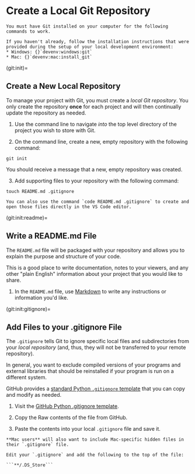 # Create a Local Git Repository

```{important}
You must have Git installed on your computer for the following commands to work.

If you haven't already, follow the installation instructions that were provided during the setup of your local development environment:
* Windows: {}`devenv:windows:git`
* Mac: {}`devenv:mac:install_git`
```

(git:init)=
## Create a New Local Repository
To manage your project with Git, you must create a *local Git repository*. You only create the repository **once** for each project and will then continually update the repository as needed.

1. Use the command line to navigate *into* the top level directory of the project you wish to store with Git.

2. On the command line, create a new, empty repository with the following command:

```
git init
```

You should receive a message that a new, empty repository was created.

3. Add supporting files to your repository with the following command:

```
touch README.md .gitignore
```

```{note}
You can also use the command `code README.md .gitignore` to create and open those files directly in the VS Code editor.
```

(git:init:readme)=
## Write a README.md File
The `README.md` file will be packaged with your repository and allows you to explain the purpose and structure of your code.

This is a good place to write documentation, notes to your viewers, and any other "plain English" information about your project that you would like to share.

1. In the `README.md` file, use [Markdown](https://www.markdownguide.org/basic-syntax/) to write any instructions or information you'd like.

(git:init:gitignore)=
## Add Files to your .gitignore File
The `.gitignore` tells Git to ignore specific local files and subdirectories from your *local repository* (and, thus, they will not be transferred to your remote repository).

In general, you want to exclude compiled versions of your programs and external libraries that should be reinstalled if your program is run on a different system.

GitHub provides a [standard Python `.gitignore` template](https://github.com/github/gitignore/blob/main/Python.gitignore) that you can copy and modify as needed.

1. Visit the [GitHub Python .gitignore template](https://github.com/github/gitignore/blob/main/Python.gitignore).

2. Copy the Raw contents of the file from GitHub.

3. Paste the contents into your local `.gitignore` file and save it.

```{important}
**Mac users** will also want to include Mac-specific hidden files in their `.gitignore` file.

Edit your `.gitignore` and add the following to the top of the file: 

```**/.DS_Store```
```